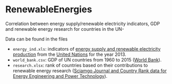 # RenewableEnergies
Correlation between energy supply/renewable electricity indicators, GDP and renewable energy research for countries in the UN-

Data can be found in the files 
* `energy_ind.xls`: indicators of [energy supply and renewable electricity production](Energy%20Indicators.xls) from the [United Nations](http://unstats.un.org/unsd/environment/excel_file_tables/2013/Energy%20Indicators.xls) for the year 2013.
* `world_bank.csv`: GDP of UN countries from 1960 to 2015 ([World Bank](http://data.worldbank.org/indicator/NY.GDP.MKTP.CD)). 
* `research.xlsx`: rank of countries based on their contributions to renewable energy research ([Sciamgo Journal and Country Rank data for Energy Engineering and Power Technology](http://www.scimagojr.com/countryrank.php?category=2102)).
